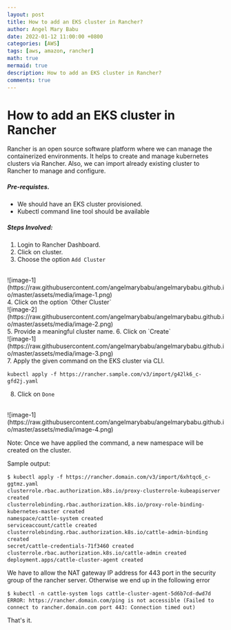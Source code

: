 ```yaml
---
layout: post
title: How to add an EKS cluster in Rancher?
author: Angel Mary Babu
date: 2022-01-12 11:00:00 +0800
categories: [AWS]
tags: [aws, amazon, rancher]
math: true
mermaid: true
description: How to add an EKS cluster in Rancher?
comments: true
---
```


# How to add an EKS cluster in Rancher

Rancher is an open source software platform where we can manage the containerized environments. It helps to create and manage kubernetes clusters via Rancher. Also, we can import already existing cluster to Rancher to manage and configure.

##### Pre-requistes.

* We should have an EKS cluster provisioned.
* Kubectl command line tool should be available


##### Steps Involved: 
1. Login to Rancher Dashboard.
2. Click on cluster.
3. Choose the option `Add Cluster`
<br>
![image-1](https://raw.githubusercontent.com/angelmarybabu/angelmarybabu.github.io/master/assets/media/image-1.png)
<br>
4. Click on the option `Other Cluster`
<br>
![image-2](https://raw.githubusercontent.com/angelmarybabu/angelmarybabu.github.io/master/assets/media/image-2.png)
<br>
5. Provide a meaningful cluster name.
6. Click on `Create`
<br>
![image-1](https://raw.githubusercontent.com/angelmarybabu/angelmarybabu.github.io/master/assets/media/image-3.png)
<br>
7. Apply the given command on the EKS cluster via CLI.

   ```
   kubectl apply -f https://rancher.sample.com/v3/import/g42lk6_c-gfd2j.yaml
   ```
8. Click on `Done`
<br>
![image-1](https://raw.githubusercontent.com/angelmarybabu/angelmarybabu.github.io/master/assets/media/image-4.png)
<br>

Note: Once we have applied the command, a new namespace will be created on the cluster.

Sample output:
```
$ kubectl apply -f https://rancher.domain.com/v3/import/6xhtqc6_c-ggtmz.yaml
clusterrole.rbac.authorization.k8s.io/proxy-clusterrole-kubeapiserver created
clusterrolebinding.rbac.authorization.k8s.io/proxy-role-binding-kubernetes-master created
namespace/cattle-system created
serviceaccount/cattle created
clusterrolebinding.rbac.authorization.k8s.io/cattle-admin-binding created
secret/cattle-credentials-71f3460 created
clusterrole.rbac.authorization.k8s.io/cattle-admin created
deployment.apps/cattle-cluster-agent created
```

We have to allow the NAT gateway IP address for 443 port in the security group of the rancher server. Otherwise we end up in the following error

```
$ kubectl -n cattle-system logs cattle-cluster-agent-5d6b7cd-dwd7d
ERROR: https://rancher.domain.com/ping is not accessible (Failed to connect to rancher.domain.com port 443: Connection timed out)
```

That's it.
